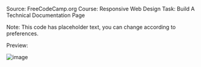 Source: FreeCodeCamp.org
Course: Responsive Web Design
Task: Build A Technical Documentation Page

Note: This code has placeholder text, you can change according to preferences.

Preview: 

![image](https://github.com/user-attachments/assets/0672ddaf-12c4-4abb-85a9-6b98b8c6aac8)
